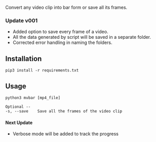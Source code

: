 Convert any video clip into bar form or save all its frames.

### Update v001
* Added option to save every frame of a video.
* All the data generated by script will be saved in a separate folder.
* Corrected error handling in naming the folders.

## Installation
```
pip3 install -r requirements.txt
```

## Usage
```
python3 mvbar [mp4_file]
```
```
Optional --
-s, --save    Save all the frames of the video clip
```


#### Next Update
* Verbose mode will be added to track the progress
